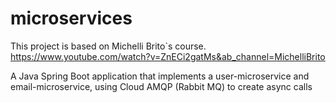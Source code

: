 # microservices

This project is based on Michelli Brito`s course. https://www.youtube.com/watch?v=ZnECi2gatMs&ab_channel=MichelliBrito

A Java Spring Boot application that implements a user-microservice and email-microservice, using Cloud AMQP (Rabbit MQ) to create async calls
